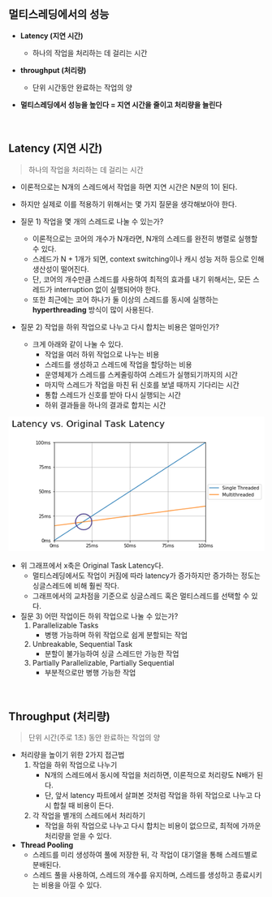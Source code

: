 ## 멀티스레딩에서의 성능

- **Latency (지연 시간)**
  - 하나의 작업을 처리하는 데 걸리는 시간
- **throughput (처리량)**
  - 단위 시간동안 완료하는 작업의 양

- **멀티스레딩에서 성능을 높인다 = 지연 시간을 줄이고 처리량을 늘린다**

<br>

## Latency (지연 시간)

> 하나의 작업을 처리하는 데 걸리는 시간

- 이론적으로는 N개의 스레드에서 작업을 하면 지연 시간은 N분의 1이 된다.

- 하지만 실제로 이를 적용하기 위해서는 몇 가지 질문을 생각해보아야 한다.
- 질문 1) 작업을 몇 개의 스레드로 나눌 수 있는가?
  - 이론적으로는 코어의 개수가 N개라면, N개의 스레드를 완전히 병렬로 실행할 수 있다.
  - 스레드가 N + 1개가 되면, context switching이나 캐시 성능 저하 등으로 인해 생산성이 떨어진다.
  - 단, 코어의 개수만큼 스레드를 사용하여 최적의 효과를 내기 위해서는, 모든 스레드가 interruption 없이 실행되어야 한다.
  - 또한 최근에는 코어 하나가 둘 이상의 스레드를 동시에 실행하는 **hyperthreading** 방식이 많이 사용된다.
- 질문 2) 작업을 하위 작업으로 나누고 다시 합치는 비용은 얼마인가?
  - 크게 아래와 같이 나눌 수 있다.
    - 작업을 여러 하위 작업으로 나누는 비용
    - 스레드를 생성하고 스레드에 작업을 할당하는 비용
    - 운영체제가 스레드를 스케줄링하여 스레드가 실행되기까지의 시간
    - 마지막 스레드가 작업을 마친 뒤 신호를 보낼 때까지 기다리는 시간
    - 통합 스레드가 신호를 받아 다시 실행되는 시간
    - 하위 결과들을 하나의 결과로 합치는 시간

![graph](./assets/latency_graph.png)

- 위 그래프에서 x축은 Original Task Latency다. 
  - 멀티스레딩에서도 작업이 커짐에 따라 latency가 증가하지만 증가하는 정도는 싱글스레드에 비해  훨씬 작다. 
  - 그래프에서의 교차점을 기준으로 싱글스레드 혹은 멀티스레드를 선택할 수 있다.
- 질문 3) 어떤 작업이든 하위 작업으로 나눌 수 있는가?
  1. Parallelizable Tasks
     - 병행 가능하며 하위 작업으로 쉽게 분할되는 작업
  2. Unbreakable, Sequential Task
     - 분할이 불가능하여 싱글 스레드만 가능한 작업
  3. Partially Parallelizable, Partially Sequential
     - 부분적으로만 병행 가능한 작업

<br>

## Throughput (처리량)

> 단위 시간(주로 1초) 동안 완료하는 작업의 양

- 처리량을 높이기 위한 2가지 접근법
  1. 작업을 하위 작업으로 나누기
     - N개의 스레드에서 동시에 작업을 처리하면, 이론적으로 처리량도 N배가 된다.
     - 단, 앞서 latency 파트에서 살펴본 것처럼 작업을 하위 작업으로 나누고 다시 합칠 때 비용이 든다.
  2. 각 작업을 별개의 스레드에서 처리하기
     - 작업을 하위 작업으로 나누고 다시 합치는 비용이 없으므로, 최적에 가까운 처리량을 얻을 수 있다.
- **Thread Pooling**
  - 스레드를 미리 생성하여 풀에 저장한 뒤, 각 작업이 대기열을 통해 스레드별로 분배된다.
  - 스레드 풀을 사용하여, 스레드의 개수를 유지하며, 스레드를 생성하고 종료시키는 비용을 아낄 수 있다.

